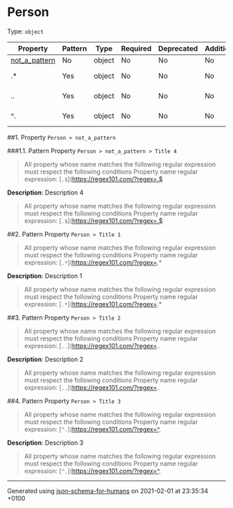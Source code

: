 # Person
Type: `object`

| Property | Pattern | Type | Required | Deprecated | Additional | Description |
| -------- | ------- | ---- | -------- | ---------- | ---------- | ----------- |
| [not_a_pattern](#not_a_pattern)|No|object|No|No| No||
|.*|Yes|object|No|No| No|Description 1|
|..|Yes|object|No|No| No|Description 2|
|^.|Yes|object|No|No| No|Description 3|

##<a name="not_a_pattern"></a>1.  Property `Person > not_a_pattern`

###<a name="not_a_pattern_pattern1"></a>1.1. Pattern Property `Person > not_a_pattern > Title 4`
  > All property whose name matches the following regular expression must respect the following conditions
    Property name regular expression: 
  [`.$`](https://regex101.com/?regex=.$

**Description**:  Description 4
  > All property whose name matches the following regular expression must respect the following conditions
    Property name regular expression: 
  [`.$`](https://regex101.com/?regex=.$

##<a name="pattern1"></a>2. Pattern Property `Person > Title 1`
  > All property whose name matches the following regular expression must respect the following conditions
    Property name regular expression: 
  [`.*`](https://regex101.com/?regex=.*

**Description**:  Description 1
  > All property whose name matches the following regular expression must respect the following conditions
    Property name regular expression: 
  [`.*`](https://regex101.com/?regex=.*

##<a name="pattern2"></a>3. Pattern Property `Person > Title 2`
  > All property whose name matches the following regular expression must respect the following conditions
    Property name regular expression: 
  [`..`](https://regex101.com/?regex=..

**Description**:  Description 2
  > All property whose name matches the following regular expression must respect the following conditions
    Property name regular expression: 
  [`..`](https://regex101.com/?regex=..

##<a name="pattern3"></a>4. Pattern Property `Person > Title 3`
  > All property whose name matches the following regular expression must respect the following conditions
    Property name regular expression: 
  [`^.`](https://regex101.com/?regex=^.

**Description**:  Description 3
  > All property whose name matches the following regular expression must respect the following conditions
    Property name regular expression: 
  [`^.`](https://regex101.com/?regex=^.

----------------------------------------------------------------------------------------------------------------------------
Generated using [json-schema-for-humans](https://github.com/coveooss/json-schema-for-humans) on 2021-02-01 at 23:35:34 +0100